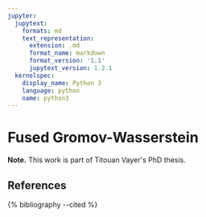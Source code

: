 ```yaml
---
jupyter:
  jupytext:
    formats: md
    text_representation:
      extension: .md
      format_name: markdown
      format_version: '1.1'
      jupytext_version: 1.2.1
  kernelspec:
    display_name: Python 3
    language: python
    name: python3
---
```


# Fused Gromov-Wasserstein

<!-- #region {"tags": ["popout"]} -->
**Note.** This work is part of Titouan Vayer's PhD thesis.
<!-- #endregion -->

## References

{% bibliography --cited %}
